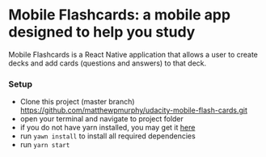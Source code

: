 Mobile Flashcards: a mobile app designed to help you study
===

Mobile Flashcards is a React Native application that allows a user to create decks and add cards (questions and answers) to that deck.

### Setup
- Clone this project (master branch) https://github.com/matthewpmurphy/udacity-mobile-flash-cards.git
- open your terminal and navigate to project folder
- if you do not have yarn installed, you may get it [here](https://yarnpkg.com/en/docs/install)
- run `yawn install` to install all required dependencies
- run `yarn start`
